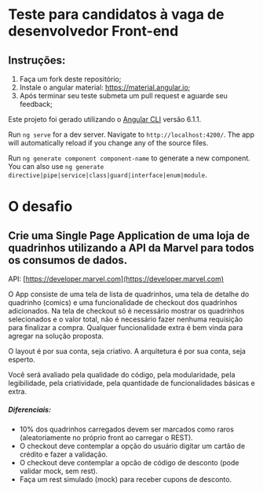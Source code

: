 # Teste para candidatos à vaga de desenvolvedor Front-end

## Instruções:

1. Faça um fork deste repositório;
2. Instale o angular material: https://material.angular.io;
3. Após terminar seu teste submeta um pull request e aguarde seu feedback;

Este projeto foi gerado utilizando o [Angular CLI](https://github.com/angular/angular-cli) versão 6.1.1.

Run `ng serve` for a dev server. Navigate to `http://localhost:4200/`. The app will automatically reload if you change any of the source files.

Run `ng generate component component-name` to generate a new component. You can also use `ng generate directive|pipe|service|class|guard|interface|enum|module`.

# O desafio
## Crie uma Single Page Application de uma loja de quadrinhos utilizando a API da Marvel para todos os consumos de dados.

API: [https://developer.marvel.com](https://developer.marvel.com)

O App consiste de uma tela de lista de quadrinhos, uma tela de detalhe do quadrinho (comics) e uma funcionalidade de checkout dos quadrinhos adicionados.
Na tela de checkout só é necessário mostrar os quadrinhos selecionados e o valor total, não é necessário fazer nenhuma requisição para finalizar a compra.
Qualquer funcionalidade extra é bem vinda para agregar na solução proposta.

O layout é por sua conta, seja criativo.
A arquitetura é por sua conta, seja esperto. 

Você será avaliado pela qualidade do código, pela modularidade, pela legibilidade, pela criatividade, pela quantidade de funcionalidades básicas e extra.

##### Diferenciais:

* 10% dos quadrinhos carregados devem ser marcados como raros (aleatoriamente no próprio front ao carregar o REST).
* O checkout deve contemplar a opção do usuário digitar um cartão de crédito e fazer a validação.
* O checkout deve contemplar a opcão de código de desconto (pode validar mock, sem rest).
* Faça um rest simulado (mock) para receber cupons de desconto.